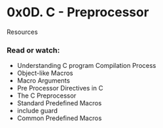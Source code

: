 # 0x0D. C - Preprocessor

Resources

### Read or watch:

- Understanding C program Compilation Process
- Object-like Macros
- Macro Arguments
- Pre Processor Directives in C
- The C Preprocessor
- Standard Predefined Macros
- include guard
- Common Predefined Macros
